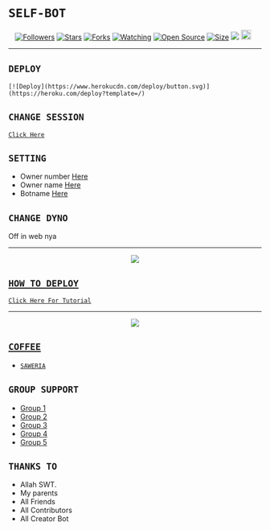 # ```SELF-BOT```
<p align="center">
<a href="https://github.com/zeeone-ofc/followers"><img title="Followers" src="https://img.shields.io/github/followers/zeeone-ofc?color=red&style=flat-square"></a>
<a href="https://github.com/zeeone-ofc/Alphab0t/stargazers/"><img title="Stars" src="https://img.shields.io/github/stars/zeeone-ofc/Alphab0t?color=blue&style=flat-square"></a>
<a href="https://github.com/zeeone-ofc/Alphab0t/network/members"><img title="Forks" src="https://img.shields.io/github/forks/zeeone-ofc/Alphab0t?color=red&style=flat-square"></a>
<a href="https://github.com/zeeone-ofc/Alphab0t/watchers"><img title="Watching" src="https://img.shields.io/github/watchers/zeeone-ofc/Alphab0t?label=Watchers&color=blue&style=flat-square"></a>
<a href="https://github.com/zeeone-ofc/Alphab0t"><img title="Open Source" src="https://badges.frapsoft.com/os/v2/open-source.svg?v=103"></a>
<a href="https://github.com/zeeone-ofc/Alphab0t/"><img title="Size" src="https://img.shields.io/github/repo-size/zeeone-ofc/Alphab0t?style=flat-square&color=green"></a>
<a href="https://hits.seeyoufarm.com"><img src="https://hits.seeyoufarm.com/api/count/incr/badge.svg?url=https%3A%2F%2Fgithub.com%2Fzeeone-ofc%2FAlphab0t&count_bg=%2379C83D&title_bg=%23555555&icon=probot.svg&icon_color=%2300FF6D&title=hits&edge_flat=false"/></a>
<a href="https://github.com/zeeone-ofc/Alphab0t/graphs/commit-activity"><img height="20" src="https://img.shields.io/badge/Maintained%3F-yes-green.svg"></a>&nbsp;&nbsp;
</p>
<p align='center'>
    </p>

-------

## `DEPLOY`

```
[![Deploy](https://www.herokucdn.com/deploy/button.svg)](https://heroku.com/deploy?template=/)
```

## `CHANGE SESSION`

[`Click Here`](https://github.com/zeeone-ofc/Alphab0t/blob/master/session.json#L1)

## `SETTING`

- Owner number [Here](https://github.com/zeeone-ofc/Alphab0t/blob/v15/settings.json#L1)
- Owner name [Here](https://github.com/zeeone-ofc/Alphab0t/blob/v15/settings.json#L1)
- Botname [Here](https://github.com/zeeone-ofc/Alphab0t/blob/v15/settings.json#L1)

## `CHANGE DYNO`

Off in web nya

----------

<p align="center">
  <a href="https://youtu.be/_CP2_1Yqauo"><img src="https://a.top4top.io/p_20888ybra1.jpg" />
</p>

## ```HOW TO DEPLOY```

[`Click Here For Tutorial`](https://youtu.be/5HgB__wARjM)<br>

----------

<p align="center">
  <a href="https://youtu.be/_CP2_1Yqauo"><img src="https://a.top4top.io/p_2081imvxm1.jpg" />
</p>


## ```COFFEE```

- [`SAWERIA`](https://saweria.co/zeeoneofc)

## ```GROUP SUPPORT```

- [Group 1](https://chat.whatsapp.com/EU890BcXjyBDkNaUT5WmYV)
- [Group 2](https://chat.whatsapp.com/E8NExJwIbhBJYzssfqJNsE)
- [Group 3](https://chat.whatsapp.com/KCSqHTky1apG7ApePsfiPy)
- [Group 4](https://chat.whatsapp.com/KwmvHr7VMFj7r5ry9xmMsU)
- [Group 5](https://chat.whatsapp.com/ELa7GhU0sP4EvXcVimQYtz)

## `THANKS TO`

- Allah SWT.
- My parents
- All Friends
- All Contributors
- All Creator Bot
